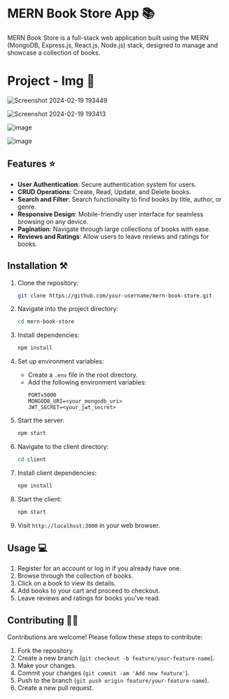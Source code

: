 # MERN Book Store App 📚 

MERN Book Store is a full-stack web application built using the MERN (MongoDB, Express.js, React.js, Node.js) stack, designed to manage and showcase a collection of books.

# Project - Img 📸

![Screenshot 2024-02-19 193449](https://github.com/Manishak798/Book-Store/assets/90680330/5f2a2a33-9198-4110-994a-09dd232201af)

![Screenshot 2024-02-19 193413](https://github.com/Manishak798/Book-Store/assets/90680330/d1a4120f-91e3-4ae5-8438-581187385239)

![image](https://github.com/Manishak798/Book-Store/assets/90680330/f073783f-1c02-489a-8307-847e7aef311e)

![image](https://github.com/Manishak798/Book-Store/assets/90680330/9d25324a-41dc-4acc-96ac-cde5150ae043)

## Features ⭐

- **User Authentication**: Secure authentication system for users.
- **CRUD Operations**: Create, Read, Update, and Delete books.
- **Search and Filter**: Search functionality to find books by title, author, or genre.
- **Responsive Design**: Mobile-friendly user interface for seamless browsing on any device.
- **Pagination**: Navigate through large collections of books with ease.
- **Reviews and Ratings**: Allow users to leave reviews and ratings for books.

## Installation ⚒️

1. Clone the repository:
   ```bash
   git clone https://github.com/your-username/mern-book-store.git
   ```

2. Navigate into the project directory:
   ```bash
   cd mern-book-store
   ```

3. Install dependencies:
   ```bash
   npm install
   ```

4. Set up environment variables:
   - Create a `.env` file in the root directory.
   - Add the following environment variables:
     ```
     PORT=5000
     MONGODB_URI=<your_mongodb_uri>
     JWT_SECRET=<your_jwt_secret>
     ```

5. Start the server:
   ```bash
   npm start
   ```

6. Navigate to the client directory:
   ```bash
   cd client
   ```

7. Install client dependencies:
   ```bash
   npm install
   ```

8. Start the client:
   ```bash
   npm start
   ```

9. Visit `http://localhost:3000` in your web browser.

## Usage 💻

1. Register for an account or log in if you already have one.
2. Browse through the collection of books.
3. Click on a book to view its details.
4. Add books to your cart and proceed to checkout.
5. Leave reviews and ratings for books you've read.

## Contributing 🤝🏻

Contributions are welcome! Please follow these steps to contribute:

1. Fork the repository.
2. Create a new branch (`git checkout -b feature/your-feature-name`).
3. Make your changes.
4. Commit your changes (`git commit -am 'Add new feature'`).
5. Push to the branch (`git push origin feature/your-feature-name`).
6. Create a new pull request.



